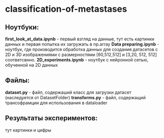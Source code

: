 # classification-of-metastases

## Ноутбуки:
**first_look_at_data.ipynb** - первый взгляд на данные, тут есть картинки данных и первая попытка их загружать в np.array 
**Data preparing.ipynb** - ноутбук, где производится обработка данных для создания датасетов с 2D и 3D изображениями с размерностями [60,512,512] и [3,20, 512, 512] соответсвнно.
**2D_experiments.ipynb** - ноутбук с нейронной сетью, обученной на 2D данных

## Файлы:
**dataset.py** - файл, содержаший класс для загрузки датасет (наследуется от DatasetFolder)
**transforms.py** - файл, содержащий трансофрамции для использования в dataloader

## Результаты экспериментов:

тут картинки и цифры
